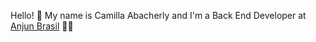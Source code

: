 Hello! 👋 My name is Camilla Abacherly and I'm a Back End Developer at [Anjun Brasil](https://github.com/anjun-brasil "Anjun Brasil") 👩‍💻

